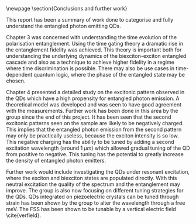 


\newpage
\section{Conclusions and further work}

This report has been a summary of work done to categorise and fully understand the entangled photon emitting QDs.

Chapter 3 was concerned with understanding the time evolution of the polarisation entanglement. Using the time gating theory a dramatic rise in the entanglement fidelity was achieved. This theory is important both for understanding the underlying dynamics of the biexciton-exciton entangled cascade and also as a technique to achieve higher fidelity in a regime where time discrimination is possible. There may also be use cases in time-dependent quantum logic, where the phase of the entangled state may be chosen.

Chapter 4 presented a detailed study on the excitonic pattern observed in the QDs which have a high propensity for entangled photon emission. A theoretical model was developed and was seen to have good agreement with the measurements. Further work has been done in this area by the group since the end of this project. It has been seen that the second excitonic patterns seen on the sample are likely to be negatively charged. This implies that the entangled photon emission from the second pattern may only be practically useless, because the exciton intensity is so low. This negative charging has the ability to be tuned by adding a second excitation wavelength (around 1 $\mu m$) which allowed gradual tuning of the QD from positive to negative. This tuning has the potential to greatly increase the density of entangled photon emitters.

Further work would include investigating the QDs under resonant excitation, where the exciton and biexciton states are populated directly. With this neutral excitation the quality of the spectrum and the entanglement may improve. The group is also now focusing on different tuning strategies for the QDs. QDs integrated on piezoelectric crystals can be tuned through strain has been shown by the group to alter the wavelength through a free meV. The FSS has been shown to be tunable by a vertical electric field \cite{verfield}.